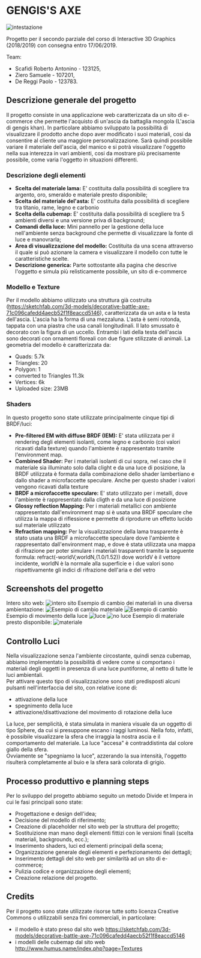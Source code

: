 # GENGIS'S AXE

![intestazione](screenshot/intestazione.png)

Progetto per il secondo parziale del corso di Interactive 3D Graphics (2018/2019) con consegna entro 17/06/2019.

Team:
- Scafidi Roberto Antonino - 123125,
- Ziero Samuele - 107201,
- De Reggi Paolo - 123783.

## Descrizione generale del progetto
Il progetto consiste in una applicazione web caratterizzata da un sito di e-commerce che permette l'acquisto di un'ascia da battaglia mongola (L'ascia di gengis khan). In particolare abbiamo sviluppato la possibilità di visualizzare il prodotto anche dopo aver modificato i suoi materiali, cosi da consentire al cliente una maggiore personalizzazione. Sarà quindi possibile variare il materiale dell'ascia, del manico e si potrà visualizzare l'oggetto nella sua interezza in vari ambienti, cosi da mostrare più precisamente possibile, come varia l'oggetto in situazioni differenti.

### Descrizione degli elementi
- **Scelta del materiale lama:** E' costituita dalla possibilità di scegliere tra argento, oro, smeraldo e materiale presto disponibile;
- **Scelta del materiale del'asta:** E' costituita dalla possibilità di scegliere tra titanio, rame, legno e carbonio
- **Scelta della cubemap:** E' costituita dalla possibilità di scegliere tra 5 ambienti diversi e una versione priva di background;
- **Comandi della luce:** Mini pannello per la gestione della luce nell'ambiente senza background che permette di visualizzare la fonte di luce e manovrarla;
- **Area di visualizzazione del modello:** Costituita da una scena attraverso il quale si può azionare la camera e visualizzare il modello con tutte le caratteristiche scelte.
- **Descrizione generica:** Parte sottostante alla pagina che descrive l'oggetto e simula più relisticamente possibile, un sito di e-commerce

### Modello e Texture
Per il modello abbiamo utilizzato una struttura già costruita (https://sketchfab.com/3d-models/decorative-battle-axe-71c096cafedd4aecb52f1f8eaccd5146), caratterizzata da un asta e la testa dell'ascia. L'ascia ha la forma di una mezzaluna. L'asta è semi rotonda, tappata con una piastra che usa canali longitudinali. Il lato smussato è decorato con la figura di un uccello. Entrambi i lati della testa dell'ascia sono decorati con ornamenti floreali con due figure stilizzate di animali.
La geometria del modello è caratterizzata da: 
- Quads: 5.7k
- Triangles: 20
- Polygon: 1
- converted to Triangles 11.3k
- Vertices: 6k
- Uploaded size: 23MB

### Shaders
In questo progetto sono state utilizzate principalmente cinque tipi di BRDF/luci:
- **Pre-filtered EM with diffuse BRDF (IEM):** E' stata utilizzata per il rendering degli elementi isolanti, come legno e carbonio (coi valori ricavati dalla texture) quando l'ambiente è rappresentato tramite l'environment map. 
- **Combined Shader:** Per i materiali isolanti di cui sopra, nel caso che il materiale sia illuminato solo dalla clight e da una luce di posizione, la BRDF utilizzata è formata dalla combinazione dello shader lambertiano e dallo shader a microfaccette speculare. Anche per questo shader i valori vengono ricavati dalla texture
- **BRDF a microfaccette speculare:** E' stato utilizzato per i metalli, dove l'ambiente è rappresentato dalla cligth e da una luce di posizione
- **Glossy reflection Mapping:** Per i materiali metallici con ambiente rappresentato dall'environment map si è usata una BRDF speculare che utilizza la mappa di riflessione e permette di riprodurre un effetto lucido sul materiale utilizzato
- **Refraction mapping:** Per la visualizzazione della lama trasparente è stato usata una BRDF a microfaccette speculare dove l'ambiente è rappresentato dall'environment map, e dove è stata utilizzata una mappa di rifrazione per poter simulare i materiali trasparenti tramite la seguente formula: refract(-worldV,worldN,(1.0/1.52)) dove worldV è il vettore incidente, worldN è la normale alla superficie e i due valori sono rispettivamente gli indici di rifrazione dell'aria e del vetro


## Screenshots del progetto
Intero sito web:
![intero sito](screenshot/totale.png)
Esempio di cambio dei materiali in una diversa ambientazione:
![Esempio di cambio materiale](screenshot/screen0.png)
![Esempio di cambio](screenshot/screen1.png)
Esempio di movimento della luce 
![luce](screenshot/screen2.png)
![no luce](screenshot/screen3.png)
Esempio di materiale presto disponibile:
![materiale](screenshot/materialePrestoDis.png)

## Controllo Luci
Nella visualizzazione senza l'ambiente circostante, quindi senza cubemap, abbiamo implementato la possibilità di vedere come si comportano i materiali degli oggetti in presenza di una luce puntiforme, al netto di tutte le luci ambientali.  
Per attivare questo tipo di visualizzazione sono stati predisposti alcuni pulsanti nell'interfaccia del sito, con relative icone di:  
- attivazione della luce
- spegnimento della luce
- attivazione/disattivazione del movimento di rotazione della luce  

La luce, per semplicità, è stata simulata in maniera visuale da un oggetto di tipo Sphere, da cui si presuppone escano i raggi luminosi. Nella foto, infatti, è possibile visualizzare la sfera che irraggia la nostra ascia e il comportamento del materiale. La luce "accesa" è contraddistinta dal colore giallo della sfera.  
Ovviamente se "spegniamo la luce", azzerando la sua intensità, l'oggetto risulterà completamente al buio e la sfera sarà colorata di grigio.  


## Processo produttivo e planning steps

Per lo sviluppo del progetto abbiamo seguito un metodo Divide et Impera in cui le fasi principali sono state:
- Progettazione e design dell'idea;
- Decisione del modello di riferimento;
- Creazione di placeholder nel sito web per la struttura del progetto;
- Sostituizione man mano degli elementi fittizi con le versioni finali (scelta materiali, backgrounds, ecc.);
- Inserimento shaders, luci ed elementi principali della scena;
- Organizzazione generale degli elementi e perfezionamento dei dettagli;
- Inserimento dettagli del sito web per similarità ad un sito di e-commerce;
- Pulizia codice e organizzazione degli elementi;
- Creazione relazione del progetto.

## Credits
Per il progetto sono state utilizzate risorse tutte sotto licenza Creative Commons o utilizzabili senza fini commerciali, in particolare:
- il modello è stato preso dal sito web https://sketchfab.com/3d-models/decorative-battle-axe-71c096cafedd4aecb52f1f8eaccd5146
- i modelli delle cubemap dal sito web http://www.humus.name/index.php?page=Textures
